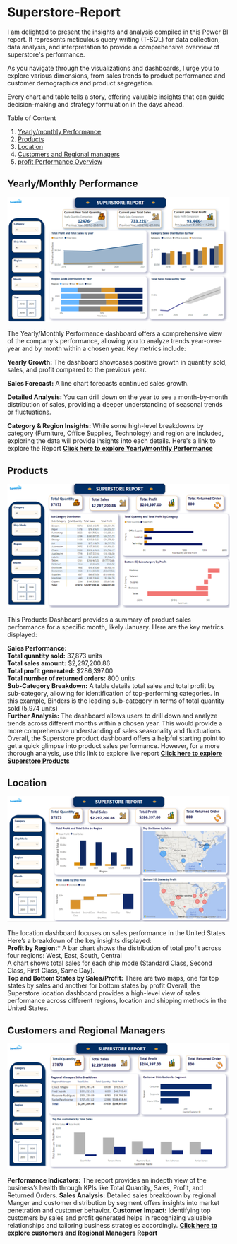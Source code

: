 # Superstore-Report

I am delighted to present the insights and analysis compiled in this Power BI report. It represents meticulous query writing (T-SQL) for data collection, data analysis, and interpretation to provide a comprehensive overview of superstore's performance.

As you navigate through the visualizations and dashboards, I urge you to explore various dimensions, from sales trends to product performance and customer demographics and product segregation.

Every chart and table tells a story, offering valuable insights that can guide decision-making and strategy formulation in the days ahead.

Table of Content
1. [Yearly/monthly Performance](https://app.powerbi.com/view?r=eyJrIjoiY2E4MTFlYzgtZTI2Zi00OWVhLThmYzYtMmFhODcxNzc0NjZkIiwidCI6IjJiYjUyNzlmLThkMTUtNDBlNy05OWUyLTJjYzIzMTg0YzE2NiIsImMiOjh9)
2. [Products](https://app.powerbi.com/view?r=eyJrIjoiY2E4MTFlYzgtZTI2Zi00OWVhLThmYzYtMmFhODcxNzc0NjZkIiwidCI6IjJiYjUyNzlmLThkMTUtNDBlNy05OWUyLTJjYzIzMTg0YzE2NiIsImMiOjh9)
3. [Location](https://app.powerbi.com/view?r=eyJrIjoiY2E4MTFlYzgtZTI2Zi00OWVhLThmYzYtMmFhODcxNzc0NjZkIiwidCI6IjJiYjUyNzlmLThkMTUtNDBlNy05OWUyLTJjYzIzMTg0YzE2NiIsImMiOjh9)
4. [Customers and Regional managers](https://app.powerbi.com/view?r=eyJrIjoiY2E4MTFlYzgtZTI2Zi00OWVhLThmYzYtMmFhODcxNzc0NjZkIiwidCI6IjJiYjUyNzlmLThkMTUtNDBlNy05OWUyLTJjYzIzMTg0YzE2NiIsImMiOjh9)
5. [profit Performance Overview](https://app.powerbi.com/view?r=eyJrIjoiY2E4MTFlYzgtZTI2Zi00OWVhLThmYzYtMmFhODcxNzc0NjZkIiwidCI6IjJiYjUyNzlmLThkMTUtNDBlNy05OWUyLTJjYzIzMTg0YzE2NiIsImMiOjh9)

## **Yearly/Monthly Performance**

<img src="Superstore Report Images/Yearlymonthly Performance.PNG">

The Yearly/Monthly Performance dashboard offers a comprehensive view of the company's performance, allowing you to analyze trends year-over-year and by month within a chosen year. Key metrics include:

**Yearly Growth:** The dashboard showcases positive growth in quantity sold, sales, and profit compared to the previous year.

**Sales Forecast:** A line chart forecasts continued sales growth.

**Detailed Analysis:** You can drill down on the year to see a month-by-month distribution of sales, providing a deeper understanding of seasonal trends or fluctuations.

**Category & Region Insights:** While some high-level breakdowns by category (Furniture, Office Supplies, Technology) and region are included, exploring the data will provide insights into each details. Here's a link to explore the Report **[Click here to explore Yearly/monthly Performance](https://app.powerbi.com/view?r=eyJrIjoiY2E4MTFlYzgtZTI2Zi00OWVhLThmYzYtMmFhODcxNzc0NjZkIiwidCI6IjJiYjUyNzlmLThkMTUtNDBlNy05OWUyLTJjYzIzMTg0YzE2NiIsImMiOjh9)**


## **Products**

<img src="Superstore Report Images/products.PNG">

This Products Dashboard provides a summary of product sales performance for a specific month, likely January. Here are the key metrics displayed:

**Sales Performance:** <br>
**Total quantity sold:** 37,873 units <br>
**Total sales amount:** $2,297,200.86 <br>
**Total profit generated:** $286,397.00 <br>
**Total number of returned orders:** 800 units<br>
**Sub-Category Breakdown:** A table details total sales and total profit by sub-category, allowing for identification of top-performing categories. In this example, Binders is the leading sub-category in terms of total quantity sold (5,974 units) <br>
**Further Analysis:** The dashboard allows users to drill down and analyze trends across different months within a chosen year. This would provide a more comprehensive understanding of sales seasonality and fluctuations 
Overall, the Superstore product dashboard offers a helpful starting point to get a quick glimpse into product sales performance. However, for a more thorough analysis, use this link to explore live report
 **[Click here to explore Superstore Products](https://app.powerbi.com/view?r=eyJrIjoiY2E4MTFlYzgtZTI2Zi00OWVhLThmYzYtMmFhODcxNzc0NjZkIiwidCI6IjJiYjUyNzlmLThkMTUtNDBlNy05OWUyLTJjYzIzMTg0YzE2NiIsImMiOjh9)**


 ## **Location**

<img src="Superstore Report Images/location.PNG">

The location dashboard focuses on sales performance in the United States Here’s a breakdown of the key insights displayed:<br>
**Profit by Region:***
A bar chart shows the distribution of total profit across four regions: West, East, South, Central <br>
A chart shows total sales for each ship mode (Standard Class, Second Class, First Class, Same Day). <br>
**Top and Bottom States by Sales/Profit:**
There are two maps, one for top states by sales and another for bottom states by profit
Overall, the Superstore location dashboard provides a high-level view of sales performance across different regions, location and shipping methods in the United States. 


 ## **Customers and Regional Managers**

<img src="Superstore Report Images/customers and managers.PNG">

**Performance Indicators:** The report provides an indepth view of the business’s health through KPIs like Total Quantity, Sales, Profit, and Returned Orders.
**Sales Analysis:** Detailed sales breakdown by regional Manger and customer distribution by segment offers insights into market penetration and customer behavior.
**Customer Impact:** Identifying top customers by sales and profit generated helps in recognizing valuable relationships and tailoring business strategies accordingly.
 **[Click here to explore customers and Regional Managers Report](https://app.powerbi.com/view?r=eyJrIjoiY2E4MTFlYzgtZTI2Zi00OWVhLThmYzYtMmFhODcxNzc0NjZkIiwidCI6IjJiYjUyNzlmLThkMTUtNDBlNy05OWUyLTJjYzIzMTg0YzE2NiIsImMiOjh9)**
